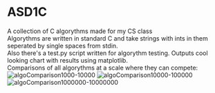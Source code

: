 # ASD1C
A collection of C algorythms made for my CS class
<br>Algorythms are written in standard C and take strings with ints in them seperated by single spaces from stdin.<br>
Also there's a test.py script written for algorythm testing. Outputs cool looking chart with results using matplotlib.<br>
Comparisons of all algorythms at a scale where they can compete:
![algoComparison1000-10000](https://user-images.githubusercontent.com/80047666/203643235-a3fb14c6-0166-4112-9cf3-82f73041f832.png)
![algoComparison10000-100000](https://user-images.githubusercontent.com/80047666/203643243-381f3e02-6893-4672-97b9-aabeb39b15d7.png)
![algoComparison1000000-10000000](https://user-images.githubusercontent.com/80047666/203643246-d0a5addf-e6a5-428b-be53-98770af824ec.png)

